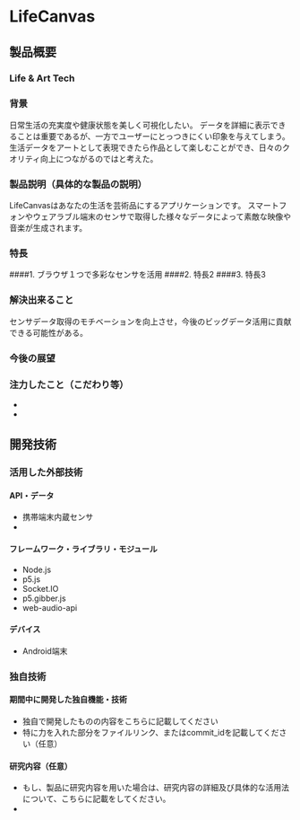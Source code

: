 # LifeCanvas
## 製品概要
### Life & Art Tech

### 背景
日常生活の充実度や健康状態を美しく可視化したい。
データを詳細に表示できることは重要であるが、一方でユーザーにとっつきにくい印象を与えてしまう。
生活データをアートとして表現できたら作品として楽しむことができ、日々のクオリティ向上につながるのではと考えた。

### 製品説明（具体的な製品の説明）
LifeCanvasはあなたの生活を芸術品にするアプリケーションです。
スマートフォンやウェアラブル端末のセンサで取得した様々なデータによって素敵な映像や音楽が生成されます。

### 特長
####1. ブラウザ１つで多彩なセンサを活用
####2. 特長2
####3. 特長3

### 解決出来ること
センサデータ取得のモチベーションを向上させ，今後のビッグデータ活用に貢献できる可能性がある。

### 今後の展望
### 注力したこと（こだわり等）
*
*

## 開発技術
### 活用した外部技術
#### API・データ
* 携帯端末内蔵センサ
*

#### フレームワーク・ライブラリ・モジュール
* Node.js
* p5.js
* Socket.IO
* p5.gibber.js
* web-audio-api

#### デバイス
* Android端末

### 独自技術
#### 期間中に開発した独自機能・技術
* 独自で開発したものの内容をこちらに記載してください
* 特に力を入れた部分をファイルリンク、またはcommit_idを記載してください（任意）

#### 研究内容（任意）
* もし、製品に研究内容を用いた場合は、研究内容の詳細及び具体的な活用法について、こちらに記載をしてください。
*
